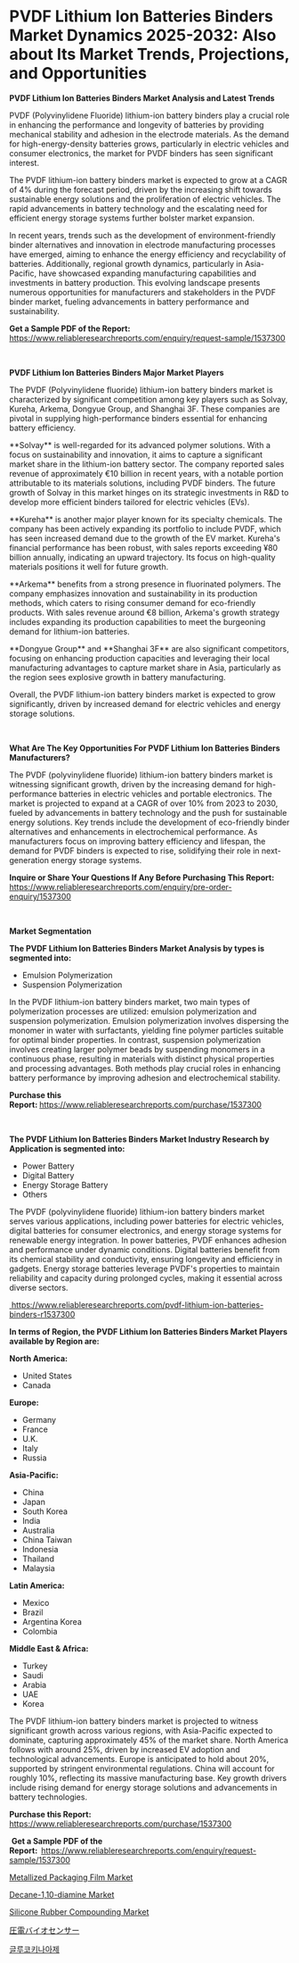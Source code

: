 <p><h1>PVDF Lithium Ion Batteries Binders Market Dynamics 2025-2032: Also about Its Market Trends, Projections, and Opportunities</h1></p><p><strong>PVDF Lithium Ion Batteries Binders Market Analysis and Latest Trends</strong></p>
<p><p>PVDF (Polyvinylidene Fluoride) lithium-ion battery binders play a crucial role in enhancing the performance and longevity of batteries by providing mechanical stability and adhesion in the electrode materials. As the demand for high-energy-density batteries grows, particularly in electric vehicles and consumer electronics, the market for PVDF binders has seen significant interest. </p><p>The PVDF lithium-ion battery binders market is expected to grow at a CAGR of 4% during the forecast period, driven by the increasing shift towards sustainable energy solutions and the proliferation of electric vehicles. The rapid advancements in battery technology and the escalating need for efficient energy storage systems further bolster market expansion. </p><p>In recent years, trends such as the development of environment-friendly binder alternatives and innovation in electrode manufacturing processes have emerged, aiming to enhance the energy efficiency and recyclability of batteries. Additionally, regional growth dynamics, particularly in Asia-Pacific, have showcased expanding manufacturing capabilities and investments in battery production. This evolving landscape presents numerous opportunities for manufacturers and stakeholders in the PVDF binder market, fueling advancements in battery performance and sustainability.</p></p>
<p><strong>Get a Sample PDF of the Report:&nbsp;</strong> <a href="https://www.reliableresearchreports.com/enquiry/request-sample/1537300?utm_campaign=38&utm_medium=2&utm_source=Github&utm_content=ia&utm_term=24032025&utm_id=pvdf-lithium-ion-batteries-binders">https://www.reliableresearchreports.com/enquiry/request-sample/1537300</a></p>
<p>&nbsp;</p>
<p><strong>PVDF Lithium Ion Batteries Binders Major Market Players</strong></p>
<p><p>The PVDF (Polyvinylidene fluoride) lithium-ion battery binders market is characterized by significant competition among key players such as Solvay, Kureha, Arkema, Dongyue Group, and Shanghai 3F. These companies are pivotal in supplying high-performance binders essential for enhancing battery efficiency.</p><p>**Solvay** is well-regarded for its advanced polymer solutions. With a focus on sustainability and innovation, it aims to capture a significant market share in the lithium-ion battery sector. The company reported sales revenue of approximately €10 billion in recent years, with a notable portion attributable to its materials solutions, including PVDF binders. The future growth of Solvay in this market hinges on its strategic investments in R&D to develop more efficient binders tailored for electric vehicles (EVs).</p><p>**Kureha** is another major player known for its specialty chemicals. The company has been actively expanding its portfolio to include PVDF, which has seen increased demand due to the growth of the EV market. Kureha's financial performance has been robust, with sales reports exceeding ¥80 billion annually, indicating an upward trajectory. Its focus on high-quality materials positions it well for future growth.</p><p>**Arkema** benefits from a strong presence in fluorinated polymers. The company emphasizes innovation and sustainability in its production methods, which caters to rising consumer demand for eco-friendly products. With sales revenue around €8 billion, Arkema's growth strategy includes expanding its production capabilities to meet the burgeoning demand for lithium-ion batteries.</p><p>**Dongyue Group** and **Shanghai 3F** are also significant competitors, focusing on enhancing production capacities and leveraging their local manufacturing advantages to capture market share in Asia, particularly as the region sees explosive growth in battery manufacturing.</p><p>Overall, the PVDF lithium-ion battery binders market is expected to grow significantly, driven by increased demand for electric vehicles and energy storage solutions.</p></p>
<p>&nbsp;</p>
<p><strong>What Are The Key Opportunities For PVDF Lithium Ion Batteries Binders Manufacturers?</strong></p>
<p><p>The PVDF (polyvinylidene fluoride) lithium-ion battery binders market is witnessing significant growth, driven by the increasing demand for high-performance batteries in electric vehicles and portable electronics. The market is projected to expand at a CAGR of over 10% from 2023 to 2030, fueled by advancements in battery technology and the push for sustainable energy solutions. Key trends include the development of eco-friendly binder alternatives and enhancements in electrochemical performance. As manufacturers focus on improving battery efficiency and lifespan, the demand for PVDF binders is expected to rise, solidifying their role in next-generation energy storage systems.</p></p>
<p><strong>Inquire or Share Your Questions If Any Before Purchasing This Report:</strong> <a href="https://www.reliableresearchreports.com/enquiry/pre-order-enquiry/1537300?utm_campaign=38&utm_medium=2&utm_source=Github&utm_content=ia&utm_term=24032025&utm_id=pvdf-lithium-ion-batteries-binders">https://www.reliableresearchreports.com/enquiry/pre-order-enquiry/1537300</a></p>
<p>&nbsp;</p>
<p><strong>Market Segmentation</strong></p>
<p><strong>The PVDF Lithium Ion Batteries Binders Market Analysis by types is segmented into:</strong></p>
<p><ul><li>Emulsion Polymerization</li><li>Suspension Polymerization</li></ul></p>
<p><p>In the PVDF lithium-ion battery binders market, two main types of polymerization processes are utilized: emulsion polymerization and suspension polymerization. Emulsion polymerization involves dispersing the monomer in water with surfactants, yielding fine polymer particles suitable for optimal binder properties. In contrast, suspension polymerization involves creating larger polymer beads by suspending monomers in a continuous phase, resulting in materials with distinct physical properties and processing advantages. Both methods play crucial roles in enhancing battery performance by improving adhesion and electrochemical stability.</p></p>
<p><strong>Purchase this Report:&nbsp;</strong><a href="https://www.reliableresearchreports.com/purchase/1537300?utm_campaign=38&utm_medium=2&utm_source=Github&utm_content=ia&utm_term=24032025&utm_id=pvdf-lithium-ion-batteries-binders">https://www.reliableresearchreports.com/purchase/1537300</a></p>
<p>&nbsp;</p>
<p><strong>The PVDF Lithium Ion Batteries Binders Market Industry Research by Application is segmented into:</strong></p>
<p><ul><li>Power Battery</li><li>Digital Battery</li><li>Energy Storage Battery</li><li>Others</li></ul></p>
<p><p>The PVDF (polyvinylidene fluoride) lithium-ion battery binders market serves various applications, including power batteries for electric vehicles, digital batteries for consumer electronics, and energy storage systems for renewable energy integration. In power batteries, PVDF enhances adhesion and performance under dynamic conditions. Digital batteries benefit from its chemical stability and conductivity, ensuring longevity and efficiency in gadgets. Energy storage batteries leverage PVDF's properties to maintain reliability and capacity during prolonged cycles, making it essential across diverse sectors.</p></p>
<p><a href="https://www.reliableresearchreports.com/pvdf-lithium-ion-batteries-binders-r1537300?utm_campaign=38&utm_medium=2&utm_source=Github&utm_content=ia&utm_term=24032025&utm_id=pvdf-lithium-ion-batteries-binders">&nbsp;https://www.reliableresearchreports.com/pvdf-lithium-ion-batteries-binders-r1537300</a></p>
<p><strong>In terms of Region, the PVDF Lithium Ion Batteries Binders Market Players available by Region are:</strong></p>
<p>
    <p> <strong> North America: </strong>
        <ul>
            <li>United States</li>
            <li>Canada</li>
        </ul>
        </p> 
    <p> <strong> Europe: </strong>
        <ul>
            <li>Germany</li>
            <li>France</li>
            <li>U.K.</li>
            <li>Italy</li>
            <li>Russia</li>
        </ul>
        </p> 
    <p> <strong> Asia-Pacific: </strong>
        <ul>
            <li>China</li>
            <li>Japan</li>
            <li>South Korea</li>
            <li>India</li>
            <li>Australia</li>
            <li>China Taiwan</li>
            <li>Indonesia</li>
            <li>Thailand</li>
            <li>Malaysia</li>
        </ul>
        </p> 
    <p> <strong> Latin America: </strong>
        <ul>
            <li>Mexico</li>
            <li>Brazil</li>
            <li>Argentina Korea</li>
            <li>Colombia</li>
        </ul>
        </p> 
    <p> <strong> Middle East & Africa: </strong>
        <ul>
            <li>Turkey</li>
            <li>Saudi</li>
            <li>Arabia</li>
            <li>UAE</li>
            <li>Korea</li>
        </ul>
    </p>
    </p>
<p><p>The PVDF lithium-ion battery binders market is projected to witness significant growth across various regions, with Asia-Pacific expected to dominate, capturing approximately 45% of the market share. North America follows with around 25%, driven by increased EV adoption and technological advancements. Europe is anticipated to hold about 20%, supported by stringent environmental regulations. China will account for roughly 10%, reflecting its massive manufacturing base. Key growth drivers include rising demand for energy storage solutions and advancements in battery technologies.</p></p>
<p><strong>Purchase this Report: </strong><a href="https://www.reliableresearchreports.com/purchase/1537300?utm_campaign=38&utm_medium=2&utm_source=Github&utm_content=ia&utm_term=24032025&utm_id=pvdf-lithium-ion-batteries-binders">https://www.reliableresearchreports.com/purchase/1537300</a></p>
<p>&nbsp;<strong>Get a Sample PDF of the Report:&nbsp;&nbsp;</strong><a href="https://www.reliableresearchreports.com/enquiry/request-sample/1537300?utm_campaign=38&utm_medium=2&utm_source=Github&utm_content=ia&utm_term=24032025&utm_id=pvdf-lithium-ion-batteries-binders">https://www.reliableresearchreports.com/enquiry/request-sample/1537300</a></p>
<p><strong></strong></p>
<p><p><a href="https://github.com/gummaarmel83/Market-Research-Report-List-1/blob/main/metallized-packaging-film-market.md?utm_campaign=38&utm_medium=2&utm_source=Github&utm_content=ia&utm_term=24032025&utm_id=pvdf-lithium-ion-batteries-binders">Metallized Packaging Film Market</a></p><p><a href="https://github.com/benasjuettk3/Market-Research-Report-List-1/blob/main/decane-110-diamine-market.md?utm_campaign=38&utm_medium=2&utm_source=Github&utm_content=ia&utm_term=24032025&utm_id=pvdf-lithium-ion-batteries-binders">Decane-1,10-diamine Market</a></p><p><a href="https://github.com/akitamegge65/Market-Research-Report-List-1/blob/main/silicone-rubber-compounding-market.md?utm_campaign=38&utm_medium=2&utm_source=Github&utm_content=ia&utm_term=24032025&utm_id=pvdf-lithium-ion-batteries-binders">Silicone Rubber Compounding Market</a></p><p><a href="https://github.com/mohamedbakry57/Market-Research-Report-List-7/blob/main/207324148338.md?utm_campaign=38&utm_medium=2&utm_source=Github&utm_content=ia&utm_term=24032025&utm_id=pvdf-lithium-ion-batteries-binders">圧電バイオセンサー</a></p><p><a href="https://github.com/laholand/Market-Research-Report-List-7/blob/main/562429349063.md?utm_campaign=38&utm_medium=2&utm_source=Github&utm_content=ia&utm_term=24032025&utm_id=pvdf-lithium-ion-batteries-binders">글루코키나아제</a></p></p>